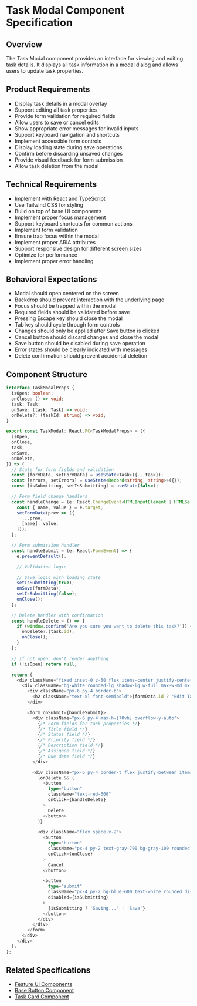 # Task Modal Component Specification

## Overview
The Task Modal component provides an interface for viewing and editing task details. It displays all task information in a modal dialog and allows users to update task properties.

## Product Requirements
- Display task details in a modal overlay
- Support editing all task properties
- Provide form validation for required fields
- Allow users to save or cancel edits
- Show appropriate error messages for invalid inputs
- Support keyboard navigation and shortcuts
- Implement accessible form controls
- Display loading state during save operations
- Confirm before discarding unsaved changes
- Provide visual feedback for form submission
- Allow task deletion from the modal

## Technical Requirements
- Implement with React and TypeScript
- Use Tailwind CSS for styling
- Build on top of base UI components
- Implement proper focus management
- Support keyboard shortcuts for common actions
- Implement form validation
- Ensure trap focus within the modal
- Implement proper ARIA attributes
- Support responsive design for different screen sizes
- Optimize for performance
- Implement proper error handling

## Behavioral Expectations
- Modal should open centered on the screen
- Backdrop should prevent interaction with the underlying page
- Focus should be trapped within the modal
- Required fields should be validated before save
- Pressing Escape key should close the modal
- Tab key should cycle through form controls
- Changes should only be applied after Save button is clicked
- Cancel button should discard changes and close the modal
- Save button should be disabled during save operation
- Error states should be clearly indicated with messages
- Delete confirmation should prevent accidental deletion

## Component Structure
```typescript
interface TaskModalProps {
  isOpen: boolean;
  onClose: () => void;
  task: Task;
  onSave: (task: Task) => void;
  onDelete?: (taskId: string) => void;
}

export const TaskModal: React.FC<TaskModalProps> = ({
  isOpen,
  onClose,
  task,
  onSave,
  onDelete,
}) => {
  // State for form fields and validation
  const [formData, setFormData] = useState<Task>({...task});
  const [errors, setErrors] = useState<Record<string, string>>({});
  const [isSubmitting, setIsSubmitting] = useState(false);

  // Form field change handlers
  const handleChange = (e: React.ChangeEvent<HTMLInputElement | HTMLSelectElement | HTMLTextAreaElement>) => {
    const { name, value } = e.target;
    setFormData(prev => ({
      ...prev,
      [name]: value,
    }));
  };

  // Form submission handler
  const handleSubmit = (e: React.FormEvent) => {
    e.preventDefault();

    // Validation logic

    // Save logic with loading state
    setIsSubmitting(true);
    onSave(formData);
    setIsSubmitting(false);
    onClose();
  };

  // Delete handler with confirmation
  const handleDelete = () => {
    if (window.confirm('Are you sure you want to delete this task?')) {
      onDelete?.(task.id);
      onClose();
    }
  };

  // If not open, don't render anything
  if (!isOpen) return null;

  return (
    <div className="fixed inset-0 z-50 flex items-center justify-center bg-black bg-opacity-50">
      <div className="bg-white rounded-lg shadow-lg w-full max-w-md mx-4 overflow-hidden">
        <div className="px-6 py-4 border-b">
          <h2 className="text-xl font-semibold">{formData.id ? 'Edit Task' : 'New Task'}</h2>
        </div>

        <form onSubmit={handleSubmit}>
          <div className="px-6 py-4 max-h-[70vh] overflow-y-auto">
            {/* Form fields for task properties */}
            {/* Title field */}
            {/* Status field */}
            {/* Priority field */}
            {/* Description field */}
            {/* Assignee field */}
            {/* Due date field */}
          </div>

          <div className="px-6 py-4 border-t flex justify-between items-center">
            {onDelete && (
              <button
                type="button"
                className="text-red-600"
                onClick={handleDelete}
              >
                Delete
              </button>
            )}

            <div className="flex space-x-2">
              <button
                type="button"
                className="px-4 py-2 text-gray-700 bg-gray-100 rounded"
                onClick={onClose}
              >
                Cancel
              </button>

              <button
                type="submit"
                className="px-4 py-2 bg-blue-600 text-white rounded disabled:opacity-50"
                disabled={isSubmitting}
              >
                {isSubmitting ? 'Saving...' : 'Save'}
              </button>
            </div>
          </div>
        </form>
      </div>
    </div>
  );
};
```

## Related Specifications
- [Feature UI Components](../features.package_specs.md)
- [Base Button Component](../../base/design_kit/button/button.specs.md)
- [Task Card Component](../task_card/task_card.specs.md)
